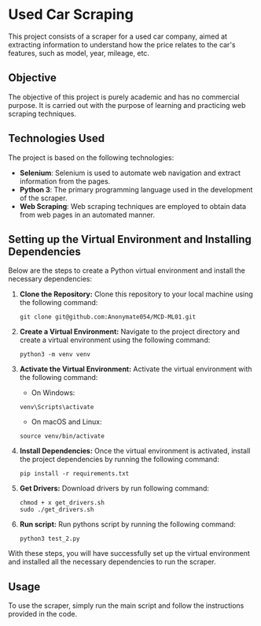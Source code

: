 # Used Car Scraping

This project consists of a scraper for a used car company, aimed at extracting information to understand how the price relates to the car's features, such as model, year, mileage, etc.

## Objective

The objective of this project is purely academic and has no commercial purpose. It is carried out with the purpose of learning and practicing web scraping techniques.

## Technologies Used

The project is based on the following technologies:

- **Selenium**: Selenium is used to automate web navigation and extract information from the pages.
- **Python 3**: The primary programming language used in the development of the scraper.
- **Web Scraping**: Web scraping techniques are employed to obtain data from web pages in an automated manner.

## Setting up the Virtual Environment and Installing Dependencies

Below are the steps to create a Python virtual environment and install the necessary dependencies:

1. **Clone the Repository:** Clone this repository to your local machine using the following command:
    ```
    git clone git@github.com:Anonymate054/MCD-ML01.git
    ```

2. **Create a Virtual Environment:** Navigate to the project directory and create a virtual environment using the following command:
    ```
    python3 -m venv venv
    ```

3. **Activate the Virtual Environment:** Activate the virtual environment with the following command:
    - On Windows:
    ```
    venv\Scripts\activate
    ```
    - On macOS and Linux:
    ```
    source venv/bin/activate
    ```

4. **Install Dependencies:** Once the virtual environment is activated, install the project dependencies by running the following command:
    ```
    pip install -r requirements.txt
    ```

5. **Get Drivers:** Download drivers by run following command:
    ```
    chmod + x get_drivers.sh
    sudo ./get_drivers.sh

5. **Run script:** Run pythons script by running the following command:
    ```
    python3 test_2.py
    ```

With these steps, you will have successfully set up the virtual environment and installed all the necessary dependencies to run the scraper.

## Usage

To use the scraper, simply run the main script and follow the instructions provided in the code.

